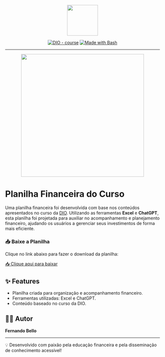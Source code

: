 <p align="center">
    <img width="100" src=".github/assets/banner.png">
</p>

<p align="center">
<a href="https://dio.me/"><img src="https://img.shields.io/badge/DIO-Course-28DA77?logo=youtube" alt="DIO - course"></a>
<a href="https://www.gnu.org/software/bash/" title="Go to Bash homepage"><img src="https://img.shields.io/badge/Prompt-Project-blue?logo=gnu-bash&amp;logoColor=white" alt="Made with Bash"></a></p>

-------

<p align="center">
<img 
    src="./assets/cover.png"
    width="400"  
/>
</p>

# Planilha Financeira do Curso

Uma planilha financeira foi desenvolvida com base nos conteúdos apresentados no curso da [DIO](https://dio.me). Utilizando as ferramentas **Excel** e **ChatGPT**, esta planilha foi projetada para auxiliar no acompanhamento e planejamento financeiro, ajudando os usuários a gerenciar seus investimentos de forma mais eficiente.

### 📥 Baixe a Planilha

Clique no link abaixo para fazer o download da planilha:

<a href="https://github.com/nandobello/Planilha-financeira-com-IA/blob/main/Tabela%20Curso.xlsx" title="Download Planilha">📥 Clique aqui para baixar</a>

## ✨ Features

- Planilha criada para organização e acompanhamento financeiro.
- Ferramentas utilizadas: Excel e ChatGPT.
- Conteúdo baseado no curso da DIO.

## 👨‍💻 Autor

**Fernando Bello**

---

💡 Desenvolvido com paixão pela educação financeira e pela disseminação de conhecimento acessível!
